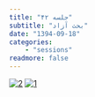 ```yaml
---
title: "جلسه ۴۲"
subtitle: "بحث آزاد"
date: "1394-09-18"
categories:
    - "sessions"
readmore: false
---
```

[![2](../../img/9a634534-fdbb-11e6-86dd-a088b4d860141488289287.2288022.jpeg)](../../img/9a634534-fdbb-11e6-86dd-a088b4d860141488289287.2288022.jpeg)
[![1](../../img/9a6348b8-fdbb-11e6-86dd-a088b4d860141488289287.228871.jpeg)](../../img/9a6348b8-fdbb-11e6-86dd-a088b4d860141488289287.228871.jpeg)
